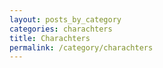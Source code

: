 ```yaml
---
layout: posts_by_category
categories: charachters
title: Charachters
permalink: /category/charachters
---
```

